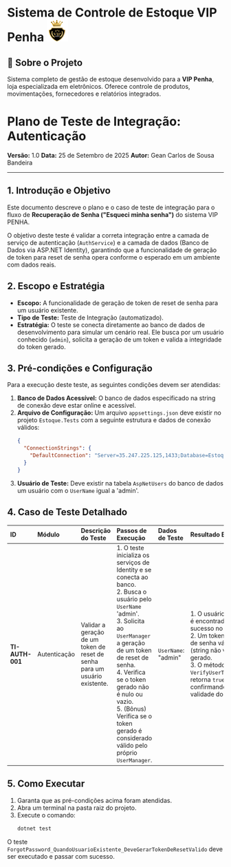 # Sistema de Controle de Estoque VIP Penha <img src="src/Estoque.Web/wwwroot/img/logo.png" alt="Vip-Penha Logo" width="50" height="50">

## 📌 Sobre o Projeto
Sistema completo de gestão de estoque desenvolvido para a **VIP Penha**, loja especializada em eletrônicos. Oferece controle de produtos, movimentações, fornecedores e relatórios integrados.

# Plano de Teste de Integração: Autenticação

**Versão:** 1.0
**Data:** 25 de Setembro de 2025
**Autor:** Gean Carlos de Sousa Bandeira

---

## 1. Introdução e Objetivo

Este documento descreve o plano e o caso de teste de integração para o fluxo de **Recuperação de Senha ("Esqueci minha senha")** do sistema VIP PENHA.

O objetivo deste teste é validar a correta integração entre a camada de serviço de autenticação (`AuthService`) e a camada de dados (Banco de Dados via ASP.NET Identity), garantindo que a funcionalidade de geração de token para reset de senha opera conforme o esperado em um ambiente com dados reais.

## 2. Escopo e Estratégia

* **Escopo:** A funcionalidade de geração de token de reset de senha para um usuário existente.
* **Tipo de Teste:** Teste de Integração (automatizado).
* **Estratégia:** O teste se conecta diretamente ao banco de dados de desenvolvimento para simular um cenário real. Ele busca por um usuário conhecido (`admin`), solicita a geração de um token e valida a integridade do token gerado.

## 3. Pré-condições e Configuração

Para a execução deste teste, as seguintes condições devem ser atendidas:

1.  **Banco de Dados Acessível:** O banco de dados especificado na string de conexão deve estar online e acessível.
2.  **Arquivo de Configuração:** Um arquivo `appsettings.json` deve existir no projeto `Estoque.Tests` com a seguinte estrutura e dados de conexão válidos:
    ```json
    {
      "ConnectionStrings": {
        "DefaultConnection": "Server=35.247.225.125,1433;Database=Estoque;User Id=sqlserver;Password=[SUA_SENHA];Encrypt=True;TrustServerCertificate=True;"
      }
    }
    ```
3.  **Usuário de Teste:** Deve existir na tabela `AspNetUsers` do banco de dados um usuário com o `UserName` igual a 'admin'.

## 4. Caso de Teste Detalhado

| ID | Módulo | Descrição do Teste | Passos de Execução | Dados de Teste | Resultado Esperado | Cobertura |
| :--- | :--- | :--- | :--- | :--- | :--- | :--- |
| **TI-AUTH-001** | Autenticação | Validar a geração de um token de reset de senha para um usuário existente. | 1. O teste inicializa os serviços de Identity e se conecta ao banco. <br> 2. Busca o usuário pelo `UserName` 'admin'. <br> 3. Solicita ao `UserManager` a geração de um token de reset de senha. <br> 4. Verifica se o token gerado não é nulo ou vazio. <br> 5. (Bônus) Verifica se o token gerado é considerado válido pelo próprio `UserManager`. | `UserName`: "admin" | 1. O usuário 'admin' é encontrado com sucesso no banco. <br> 2. Um token de reset de senha válido (string não vazia) é gerado. <br> 3. O método `VerifyUserTokenAsync` retorna `true`, confirmando a validade do token. | Valida a integração entre o `AuthServiceTests` e o `UserManager` do ASP.NET Identity, cobrindo a funcionalidade principal do fluxo de recuperação de senha e a correta comunicação com o banco de dados. |

## 5. Como Executar

1.  Garanta que as pré-condições acima foram atendidas.
2.  Abra um terminal na pasta raiz do projeto.
3.  Execute o comando:
    ```bash
    dotnet test
    ```
O teste `ForgotPassword_QuandoUsuarioExistente_DeveGerarTokenDeResetValido` deve ser executado e passar com sucesso.
